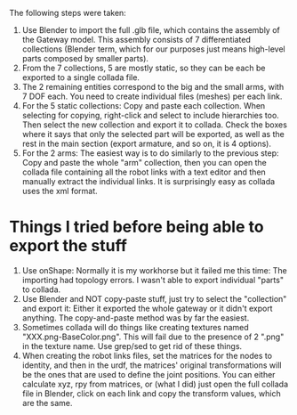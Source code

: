 The following steps were taken:

1. Use Blender to import the full .glb file, which contains the assembly of the Gateway model. This assembly consists of 7 differentiated collections (Blender term, which for our purposes just means high-level parts composed by smaller parts).
2. From the 7 collections, 5 are mostly static, so they can be each be exported to a single collada file. 
3. The 2 remaining entities correspond to the big and the small arms, with 7 DOF each. You need to create individual files (meshes) per each link.
4. For the 5 static collections: Copy and paste each collection. When selecting for copying, right-click and select to include hierarchies too. Then select the new collection and export it to collada. Check the boxes where it says that only the selected part will be exported, as well as the rest in the main section (export armature, and so on, it is 4 options).
5. For the 2 arms: The easiest way is to do similarly to the previous step: Copy and paste the whole "arm" collection, then you can open the collada file containing all the robot links with a text editor and then manually extract the individual links. It is surprisingly easy as collada uses the xml format.

Things I tried before being able to export the stuff
======================================================
1. Use onShape: Normally it is my workhorse but it failed me this time: The importing had topology errors. I wasn't able to export individual "parts" to collada.
2. Use Blender and NOT copy-paste stuff, just try to select the "collection" and export it: Either it exported the whole gateway or it didn't export anything. The copy-and-paste method was by far the easiest.
3. Sometimes collada will do things like creating textures named "XXX.png-BaseColor.png".  This will fail due to the presence of 2 ".png" in the texture name. Use grep/sed to get rid of these things.
4. When creating the robot links files, set the matrices for the nodes to identity, and then in the urdf, the matrices' original transformations will be the ones that are used to define the joint positions. You can either calculate xyz, rpy from matrices, or (what I did) just open the full collada file in Blender, click on each link and copy the transform values, which are the same.
